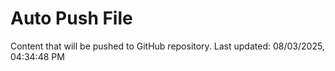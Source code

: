 # Auto Push File

Content that will be pushed to GitHub repository.
Last updated: 08/03/2025, 04:34:48 PM